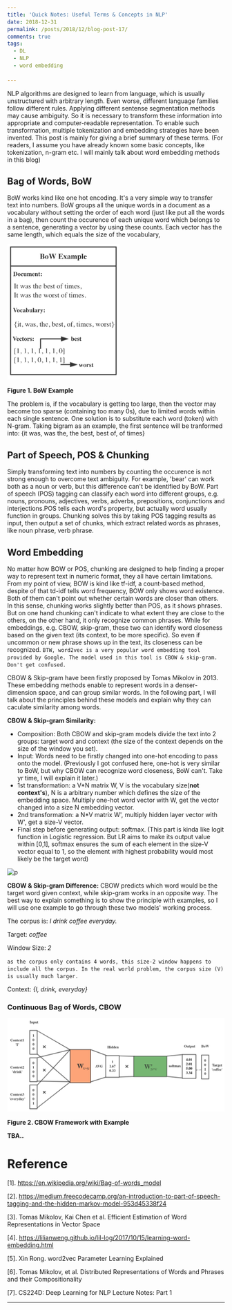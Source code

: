 ```yaml
---
title: 'Quick Notes: Useful Terms & Concepts in NLP'
date: 2018-12-31
permalink: /posts/2018/12/blog-post-17/
comments: true
tags:
  - DL
  - NLP
  - word embedding

---
```

NLP algorithms are designed to learn from language, which is usually unstructured with arbitrary length. Even worse, different language families follow different rules. Applying different sentense segmentation methods may cause ambiguity. So it is necessary to transform these information into appropriate and computer-readable representation. To enable such transformation, multiple tokenization and embedding strategies have been invented. This post is mainly for giving a brief summary of these terms. (For readers, I assume you have already known some basic concepts, like tokenization, n-gram etc. I will mainly talk about word embedding methods in this blog)

## Bag of Words, BoW
BoW works kind like one hot encoding. It's a very simple way to transfer text into numbers. BoW groups all the unique words in a document as a vocabulary without setting the order of each word (just like put all the words in a bag), then count the occurence of each unique word which belongs to a sentence, generating a vector by using these counts. Each vector has the same length, which equals the size of the vocabulary, 
<p float="left">
	<img src="/images/BoW.png" width="260" />
</p>

**Figure 1. BoW Example**

The problem is, if the vocabulary is getting too large, then the vector may become too sparse (containing too many 0s), due to limited words within each single sentence. One solution is to substitute each word (token) with N-gram. Taking bigram as an example, the first sentence will be tranformed into: {it was, was the, the best, best of, of times}

## Part of Speech, POS & Chunking

Simply transforming text into numbers by counting the occurence is not strong enough to overcome text ambiguity. For example, 'bear' can work both as a noun or verb, but this difference can't be identified by BoW. Part of speech (POS) tagging can classify each word into different groups, e.g. nouns, pronouns, adjectives, verbs, adverbs, prepositions, conjunctions and interjections.POS tells each word's property, but actually word usually function in groups. Chunking solves this by taking POS tagging results as input, then output a set of chunks, which extract related words as phrases, like noun phrase, verb phrase. 

## Word Embedding

No matter how BOW or POS, chunking are designed to help finding a proper way to represent text in numeric format, they all have certain limitations. From my point of view, BOW is kind like tf-idf, a count-based method, despite of that td-idf tells word frequency, BOW only shows word existence. Both of them can't point out whether certain words are closer than others. In this sense, chunking works slightly better than POS, as it shows phrases. But on one hand chunking can't indicate to what extent they are close to the others, on the other hand, it only recognize common phrases. While for embeddings, e.g. CBOW, skip-gram, these two can identify word closeness based on the given text (its context, to be more specific). So even if uncommon or new phrase shows up in the text, its closeness can be recognized. `BTW, word2vec is a very popular word embedding tool provided by Google. The model used in this tool is CBOW & skip-gram. Don't get confused.`

CBOW & Skip-gram have been firstly proposed by Tomas Mikolov in 2013. These embedding methods enable to represent words in a denser-dimension space, and can group similar words. In the following part, I will talk about the principles behind these models and explain why they can caculate similarity among words.

**CBOW & Skip-gram Similarity:** 
- Composition: Both CBOW and skip-gram models divide the text into 2 groups: target word and context (the size of the context depends on the size of the window you set). 
- Input: Words need to be firstly changed into one-hot encoding to pass onto the model. (Previously I got confused here, one-hot is very similar to BoW, but why CBOW can recognize word closeness, BoW can't. Take yr time, I will explain it later.)
- 1st transformation: a V\*N matrix W, V is the vocabulary size(**not context's**), N is a arbitrary number which defines the size of the embedding space. Multiply one-hot word vector with W, get the vector changed into a size N embedding vector. 
- 2nd transformation: a N\*V matrix W', multiply hidden layer vector with W', get a size-V vector.
- Final step before generating output: softmax. (This part is kinda like logit function in Logistic regression. But LR aims to make its output value within [0,1], softmax ensures the sum of each element in the size-V vector equal to 1, so the element with highest probability would most likely be the target word)

<p float="left"><img src="https://latex.codecogs.com/svg.latex?  softmax(z) = \frac  {exp(z_i)}  {\sum_j exp(z_j) }, (j= 1,2,...,V)" title="p" /></p>


**CBOW & Skip-gram Difference:** CBOW predicts which word would be the target word given context, while skip-gram works in an opposite way. The best way to explain something is to show the principle with examples, so I will use one example to go through these two models' working process. 

The corpus is: *I drink coffee everyday.* 

Target: *coffee*

Window Size: *2* 

`as the corpus only contains 4 words, this size-2 window happens to include all the corpus. In the real world problem, the corpus size (V) is usually much larger.`

Context: *{I, drink, everyday}*

### Continuous Bag of Words, CBOW

<p float="left">
	<img src="/images/CBOW.png" width="800" />
</p>

**Figure 2. CBOW Framework with Example**



**TBA..**

Reference
========

[1]. https://en.wikipedia.org/wiki/Bag-of-words_model

[2]. https://medium.freecodecamp.org/an-introduction-to-part-of-speech-tagging-and-the-hidden-markov-model-953d45338f24

[3]. Tomas Mikolov, Kai Chen et al. Efficient Estimation of Word Representations in Vector Space

[4]. https://lilianweng.github.io/lil-log/2017/10/15/learning-word-embedding.html

[5]. Xin Rong. word2vec Parameter Learning Explained

[6]. Tomas Mikolov, et al. Distributed Representations of Words and Phrases and their Compositionality

[7]. CS224D: Deep Learning for NLP Lecture Notes: Part 1







------